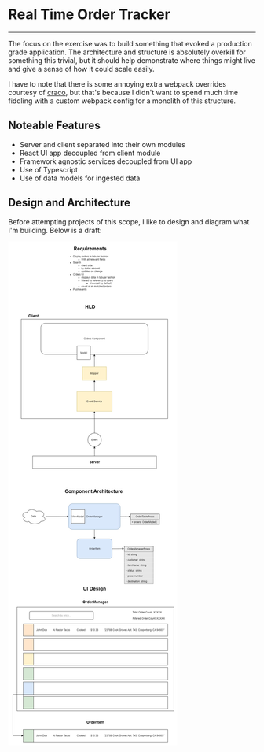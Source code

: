 # Real Time Order Tracker
___

The focus on the exercise was to build something that evoked a production grade application. The architecture and structure is absolutely overkill for something this trivial, but it should help demonstrate where things might live and give a sense of how it could scale easily.

I have to note that there is some annoying extra webpack overrides courtesy of [craco](https://craco.js.org/), but that's because I didn't want to spend much time fiddling with a custom webpack config for a monolith of this structure.

## Noteable Features

- Server and client separated into their own modules
- React UI app decoupled from client module
- Framework agnostic services decoupled from UI app
- Use of Typescript
- Use of data models for ingested data

## Design and Architecture

Before attempting projects of this scope, I like to design and diagram what I'm building. Below is a draft:

![real-time-order-app.jpg](real-time-order-app.jpg)
